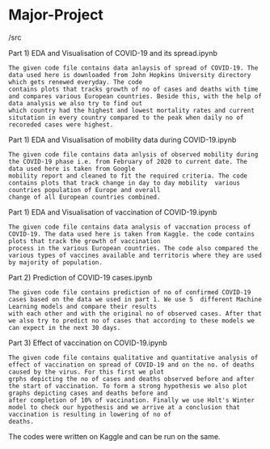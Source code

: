 # Major-Project
/src

Part 1) EDA and Visualisation of COVID-19 and its spread.ipynb

	The given code file contains data anlaysis of spread of COVID-19. The data used here is downloaded from John Hopkins University directory which gets renewed everyday. The code
	contains plots that tracks growth of no of cases and deaths with time and compares various European countries. Beside this, with the help of data analysis we also try to find out
	which country had the highest and lowest mortality rates and current situtation in every country compared to the peak when daily no of recoreded cases were highest.


Part 1) EDA and Visualisation of mobility data during COVID-19.ipynb

	The given code file contains data anlysis of observed mobility during the COVID-19 phase i.e. from February of 2020 to current date. The data used here is taken from Google
	mobility report and cleaned to fit the required criteria. The code contains plots that track change in day to day mobility  various countries population of Europe and overall
	change of all European countries combined.

Part 1) EDA and Visualisation of vaccination of COVID-19.ipynb

	The given code file contains data analysis of vaccnation process of COVID-19. The data used here is taken from Kaggle. the code contains plots that track the growth of vaccination
	process in the various European countries. The code also compared the various types of vaccines available and territoris where they are used by majority of population.


Part 2) Prediction of COVID-19 cases.ipynb

	The given code file contains prediction of no of confirmed COVID-19 cases based on the data we used in part 1. We use 5  different Machine Learning models and compare their results 
	with each other and with the original no of observed cases. After that we also try to predict no of cases that according to these models we can expect in the next 30 days.

Part 3) Effect of vaccination on COVID-19.ipynb

	The given code file contains qualitative and quantitative analysis of effect of vaccination on spread of COVID-19 and on the no. of deaths caused by the virus. For this first we plot
	grphs depicting the no of cases and deaths observed before and after the start of vaccination. To form a strong hypothesis we also plot graphs depicting cases and deaths before and
	after completion of 10% of vaccination. Finally we use Holt's Winter model to check our hypothesis and we arrive at a conclusion that vaccination is resulting in lowering of no of
	deaths.


The codes were written on Kaggle and can be run on the same.
